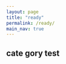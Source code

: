```yaml
---
layout: page
title: "ready"
permalink: /ready/
main_nav: true
---
```



<div>
<h2>cate gory test</h2>
</div>

<br>
